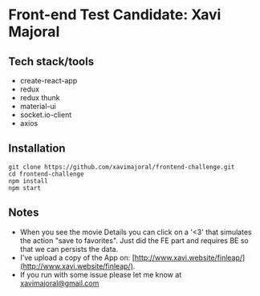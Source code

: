 # Front-end Test Candidate: Xavi Majoral

## Tech stack/tools
- create-react-app
- redux
- redux thunk
- material-ui
- socket.io-client
- axios

## Installation
```
git clone https://github.com/xavimajoral/frontend-challenge.git
cd frontend-challenge
npm install
npm start
```
## Notes
- When you see the movie Details you can click on a '<3' that simulates the action "save to favorites".
  Just did the FE part and requires BE so that we can persists the data.
- I've upload a copy of the App on:
[http://www.xavi.website/finleap/](http://www.xavi.website/finleap/).
- If you run with some issue please let me know at xavimajoral@gmail.com

